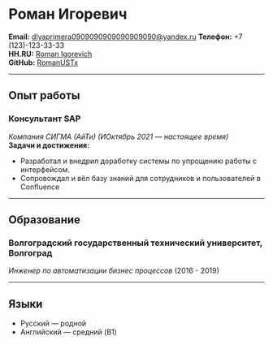 # Роман Игоревич

**Email:** dlyaprimera0909090909090909090@yandex.ru
**Телефон:** +7 (123)-123-33-33  
**HH.RU:** [Roman Igorevich](https://volgograd.hh.ru/resume/170d07c5ff053d60a30039ed1f723458795153)  
**GitHub:** [RomanUSTx](https://github.com/RomanUSTx)  

---

## Опыт работы

### **Консультант SAP**  
*Компания СИГМА (АйТи) (ИОктябрь 2021 — настоящее время)*  
**Задачи и достижения:**
- Разработал и внедрил доработку системы по упрощению работы с интерфейсом.
- Сопровождал и вёл базу знаний для сотрудников и пользователей в Confluence

---

## Образование

### **Волгоградский государственный технический университет, Волгоград**  
*Инженер по автоматизации бизнес процессов* (2016 - 2019)

---

## Языки

- Русский — родной
- Английский — средний (B1)
